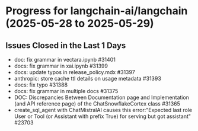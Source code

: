# Progress for langchain-ai/langchain (2025-05-28 to 2025-05-29)


## Issues Closed in the Last 1 Days
- doc: fix grammar in vectara.ipynb #31401
- docs: fix grammar in xai.ipynb #31399
- docs: update typos in release_policy.mdx #31397
- anthropic: store cache ttl details on usage metadata #31393
- docs: fix typo #31388
- docs: fix grammar in multiple docs #31375
- DOC:  Discrepancies Between Documentation page and Implementation (and API reference page) of the ChatSnowflakeCortex class #31365
- create_sql_agent with ChatMistralAI causes this error:"Expected last role User or Tool (or Assistant with prefix True) for serving but got assistant" #23703
